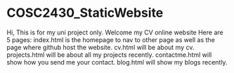 # COSC2430_StaticWebsite

Hi, This is for my uni project only.
Welcome my CV online website
Here are 5 pages: index.html is the homepage to nav to other page as well as the page where github host the website.
cv.html will be about my cv.
projects.html will be about all my projects recently.
contactme.html will show how you send me your contact.
blog.html will show my blogs recently.
